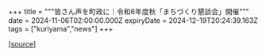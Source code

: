 +++
title = """皆さん声を町政に｜令和6年度秋「まちづくり懇談会」開催"""
date = 2024-11-06T02:00:00.000Z
expiryDate = 2024-12-19T20:24:39.163Z
tags = ["kuriyama","news"]
+++


[[source]](https://www.town.kuriyama.hokkaido.jp/site/matikon/29403.html)

